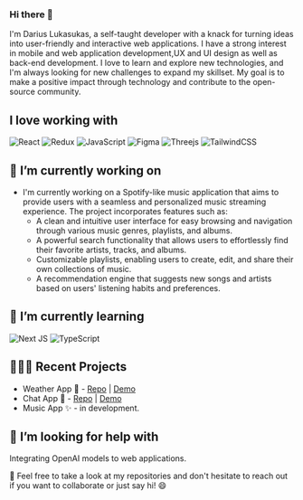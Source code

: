 ### Hi there 👋

I'm Darius Lukasukas, a self-taught developer with a knack for turning ideas into user-friendly and interactive web applications. I have a strong interest in mobile and web application development,UX and UI design as well as back-end development. I love to learn and explore new technologies, and I'm always looking for new challenges to expand my skillset. My goal is to make a positive impact through technology and contribute to the open-source community.

## I love working with
![React](https://img.shields.io/badge/react-%2320232a.svg?style=for-the-badge&logo=react&logoColor=%2361DAFB)
![Redux](https://img.shields.io/badge/redux-%23593d88.svg?style=for-the-badge&logo=redux&logoColor=white)
![JavaScript](https://img.shields.io/badge/javascript-%23323330.svg?style=for-the-badge&logo=javascript&logoColor=%23F7DF1E)
![Figma](https://img.shields.io/badge/figma-%23F24E1E.svg?style=for-the-badge&logo=figma&logoColor=white)
![Threejs](https://img.shields.io/badge/threejs-black?style=for-the-badge&logo=three.js&logoColor=white)
![TailwindCSS](https://img.shields.io/badge/tailwindcss-%2338B2AC.svg?style=for-the-badge&logo=tailwind-css&logoColor=white)

## 🔭 I’m currently working on
- I'm currently working on a Spotify-like music application that aims to provide users with a seamless and personalized music streaming experience. The project incorporates features such as:
  - A clean and intuitive user interface for easy browsing and navigation through various music genres, playlists, and albums.
  - A powerful search functionality that allows users to effortlessly find their favorite artists, tracks, and albums.
  - Customizable playlists, enabling users to create, edit, and share their own collections of music.
  - A recommendation engine that suggests new songs and artists based on users' listening habits and preferences.

## 🌱 I’m currently learning
![Next JS](https://img.shields.io/badge/Next-black?style=for-the-badge&logo=next.js&logoColor=white)
![TypeScript](https://img.shields.io/badge/typescript-%23007ACC.svg?style=for-the-badge&logo=typescript&logoColor=white)

## 👨🏼‍💻 Recent Projects
- Weather App 🌟 - [Repo](https://github.com/DariusLukasukas/weather-app-vite) | [Demo](https://dariuslukasukas.github.io/weather-app-vite/)
- Chat App 💫 - [Repo](https://github.com/DariusLukasukas/chat-app) | [Demo](https://github.com/DariusLukasukas/chat-app)
- Music App ✨ - in development.

## 🤔 I’m looking for help with 
Integrating OpenAI models to web applications.

💬 Feel free to take a look at my repositories and don't hesitate to reach out if you want to collaborate or just say hi! 😄
<!--
**DariusLukasukas/DariusLukasukas** is a ✨ _special_ ✨ repository because its `README.md` (this file) appears on your GitHub profile.

Here are some ideas to get you started:

- 🔭 I’m currently working on ...
- 🌱 I’m currently learning ...
- 👯 I’m looking to collaborate on ...
- 🤔 I’m looking for help with ...
- 💬 Ask me about ...
- 📫 How to reach me: ...
- 😄 Pronouns: ...
- ⚡ Fun fact: ...
-->
